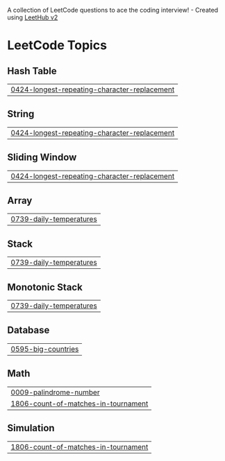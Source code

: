 A collection of LeetCode questions to ace the coding interview! - Created using [LeetHub v2](https://github.com/arunbhardwaj/LeetHub-2.0)
<!---LeetCode Topics Start-->
# LeetCode Topics
## Hash Table
|  |
| ------- |
| [0424-longest-repeating-character-replacement](https://github.com/christin-johny/leetcode-solutions/tree/master/0424-longest-repeating-character-replacement) |
## String
|  |
| ------- |
| [0424-longest-repeating-character-replacement](https://github.com/christin-johny/leetcode-solutions/tree/master/0424-longest-repeating-character-replacement) |
## Sliding Window
|  |
| ------- |
| [0424-longest-repeating-character-replacement](https://github.com/christin-johny/leetcode-solutions/tree/master/0424-longest-repeating-character-replacement) |
## Array
|  |
| ------- |
| [0739-daily-temperatures](https://github.com/christin-johny/leetcode-solutions/tree/master/0739-daily-temperatures) |
## Stack
|  |
| ------- |
| [0739-daily-temperatures](https://github.com/christin-johny/leetcode-solutions/tree/master/0739-daily-temperatures) |
## Monotonic Stack
|  |
| ------- |
| [0739-daily-temperatures](https://github.com/christin-johny/leetcode-solutions/tree/master/0739-daily-temperatures) |
## Database
|  |
| ------- |
| [0595-big-countries](https://github.com/christin-johny/leetcode-solutions/tree/master/0595-big-countries) |
## Math
|  |
| ------- |
| [0009-palindrome-number](https://github.com/christin-johny/leetcode-solutions/tree/master/0009-palindrome-number) |
| [1806-count-of-matches-in-tournament](https://github.com/christin-johny/leetcode-solutions/tree/master/1806-count-of-matches-in-tournament) |
## Simulation
|  |
| ------- |
| [1806-count-of-matches-in-tournament](https://github.com/christin-johny/leetcode-solutions/tree/master/1806-count-of-matches-in-tournament) |
<!---LeetCode Topics End-->